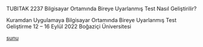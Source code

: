 
TUBITAK 2237
Bilgisayar Ortamında Bireye Uyarlanmış Test Nasıl Geliştirilir? 

Kuramdan Uygulamaya Bilgisayar Ortamında Bireye Uyarlanmış Test Geliştirme
12 – 16 Eylül 2022
Boğaziçi Üniversitesi

[sunu](atalay-k.github.io/mirt_k)
